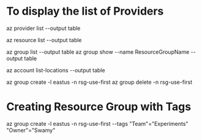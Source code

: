 # To display the list of Providers
az provider list --output table

az resource list --output table

az group list --output table
az group show --name ResourceGroupName --output table

az account list-locations --output table

az group create -l eastus -n rsg-use-first
az group delete -n rsg-use-first

# Creating Resource Group with Tags
az group create -l eastus -n rsg-use-first --tags "Team"="Experiments" "Owner"="Swamy"

